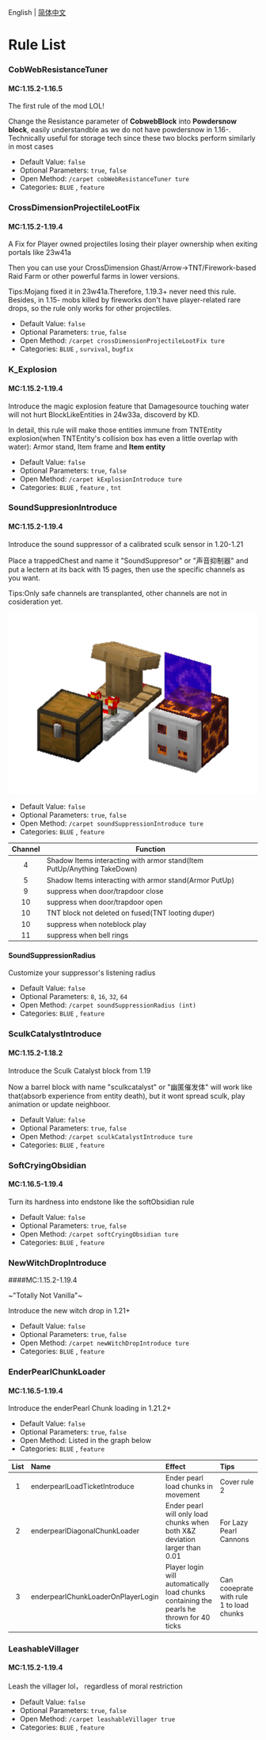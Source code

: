English | [简体中文](Rules_CN.md)

# Rule List

### CobWebResistanceTuner

#### MC:1.15.2-1.16.5

The first rule of the mod LOL!

Change the Resistance parameter of **CobwebBlock** into **Powdersnow block**, easily understandble as we do not have powdersnow in 1.16-. Technically useful for storage tech since these two blocks perform similarly in most cases

* Default Value: `false`
* Optional Parameters: `true`, `false`
* Open Method: `/carpet cobWebResistanceTuner ture`
* Categories: `BLUE` , `feature`

### CrossDimensionProjectileLootFix

#### MC:1.15.2-1.19.4

A Fix for Player owned projectiles losing their player ownership when exiting portals like 23w41a

Then you can use your CrossDimension Ghast/Arrow->TNT/Firework-based Raid Farm or other powerful farms in lower versions.

Tips:Mojang fixed it in 23w41a.Therefore, 1.19.3+ never need this rule. Besides, in 1.15- mobs killed by fireworks don't have player-related rare drops, so the rule only works for other projectiles.

* Default Value: `false`
* Optional Parameters: `true`, `false`
* Open Method: `/carpet crossDimensionProjectileLootFix ture`
* Categories: `BLUE` , `survival`, `bugfix`

### K_Explosion

#### MC:1.15.2-1.19.4

Introduce the magic explosion feature that Damagesource touching water will not hurt BlockLikeEntities in 24w33a, discoverd by KD.

In detail, this rule will make those entities immune from TNTEntity explosion(when TNTEntity's collision box has even a little overlap with water): Armor stand, Item frame and **Item entity**

* Default Value: `false`
* Optional Parameters: `true`, `false`
* Open Method: `/carpet kExplosionIntroduce ture`
* Categories: `BLUE` , `feature` , `tnt`

### SoundSuppresionIntroduce

#### MC:1.15.2-1.19.4

Introduce the sound suppressor of a calibrated sculk sensor in 1.20-1.21

Place a trappedChest and name it "SoundSuppresor" or "声音抑制器" and put a lectern at its back with 15 pages, then use the specific channels as you want.

Tips:Only safe channels are transplanted, other channels are not in cosideration yet.

![声音抑制示意图](.././src/main/resources/assets/carpetblueaddition/SoundSuppression.png)

* Default Value: `false`
* Optional Parameters: `true`, `false`
* Open Method: `/carpet soundSuppressionIntroduce ture`
* Categories: `BLUE` , `feature`


| Channel | Function                                                                 |
| :-----: | ------------------------------------------------------------------------ |
|    4    | Shadow Items interacting with armor stand(Item PutUp/Anything TakeDown) |
|    5    | Shadow Items interacting with armor stand(Armor PutUp)                  |
|    9    | suppress when door/trapdoor close                                        |
|   10   | suppress when door/trapdoor open                                         |
|   10   | TNT block not deleted on fused(TNT looting duper)                        |
|   10   | suppress when noteblock play                                             |
|   11   | suppress when bell rings                                                 |

#### SoundSuppressionRadius

Customize your suppressor's listening radius

* Default Value: `false`
* Optional Parameters: `8`, `16`, `32`, `64`
* Open Method: `/carpet soundSuppressionRadius (int)`
* Categories: `BLUE` , `feature`

### SculkCatalystIntroduce

#### MC:1.15.2-1.18.2

Introduce the Sculk Catalyst block from 1.19

Now a barrel block with name "sculkcatalyst" or "幽匿催发体" will work like that(absorb experience from entity death), but it wont spread sculk, play animation or update neighboor.

* Default Value: `false`
* Optional Parameters: `true`, `false`
* Open Method: `/carpet sculkCatalystIntroduce ture`
* Categories: `BLUE` , `feature`

### SoftCryingObsidian

#### MC:1.16.5-1.19.4

Turn its hardness into endstone like the softObsidian rule

* Default Value: `false`
* Optional Parameters: `true`, `false`
* Open Method: `/carpet softCryingObsidian ture`
* Categories: `BLUE` , `feature`

### NewWitchDropIntroduce

####MC:1.15.2-1.19.4

~"Totally Not Vanilla"~

Introduce the new witch drop in 1.21+

* Default Value: `false`
* Optional Parameters: `true`, `false`
* Open Method: `/carpet newWitchDropIntroduce ture`
* Categories: `BLUE` , `feature`

### EnderPearlChunkLoader

#### MC:1.16.5-1.19.4

Introduce the enderPearl Chunk loading in 1.21.2+

* Default Value: `false`
* Optional Parameters: `true`, `false`
* Open Method: Listed in the graph below
* Categories: `BLUE` , `feature`


| List | Name                               | Effect                                                                                          | Tips                                     |
| :--: | :--------------------------------- | :---------------------------------------------------------------------------------------------- | :--------------------------------------- |
|  1  | enderpearlLoadTicketIntroduce      | Ender pearl load chunks in movement                                                             | Cover rule 2                             |
|  2  | enderpearlDiagonalChunkLoader      | Ender pearl will only load chunks when<br /> both X&Z deviation larger than 0.01                | For Lazy Pearl Cannons                   |
|  3  | enderpearlChunkLoaderOnPlayerLogin | Player login will automatically load chunks<br /> containing the pearls he thrown for 40 ticks | Can cooeprate with rule 1 to load chunks |

### LeashableVillager

#### MC:1.15.2-1.19.4

Leash the villager lol， regardless of moral restriction

* Default Value: `false`
* Optional Parameters: `true`, `false`
* Open Method: `/carpet leashableVillager true`
* Categories: `BLUE` , `feature`
